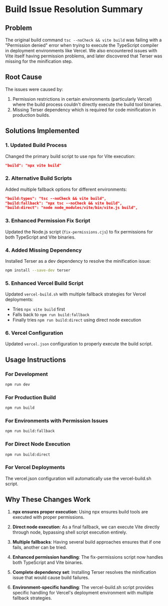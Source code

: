 # Build Issue Resolution Summary

## Problem
The original build command `tsc --noCheck && vite build` was failing with a "Permission denied" error when trying to execute the TypeScript compiler in deployment environments like Vercel. We also encountered issues with Vite itself having permission problems, and later discovered that Terser was missing for the minification step.

## Root Cause
The issues were caused by:
1. Permission restrictions in certain environments (particularly Vercel) where the build process couldn't directly execute the build tool binaries.
2. Missing Terser dependency which is required for code minification in production builds.

## Solutions Implemented

### 1. Updated Build Process
Changed the primary build script to use npx for Vite execution:
```json
"build": "npx vite build"
```

### 2. Alternative Build Scripts
Added multiple fallback options for different environments:
```json
"build:types": "tsc --noCheck && vite build",
"build:fallback": "npx tsc --noCheck && vite build",
"build:direct": "node node_modules/vite/bin/vite.js build",
```

### 3. Enhanced Permission Fix Script
Updated the Node.js script (`fix-permissions.cjs`) to fix permissions for both TypeScript and Vite binaries.

### 4. Added Missing Dependency
Installed Terser as a dev dependency to resolve the minification issue:
```bash
npm install --save-dev terser
```

### 5. Enhanced Vercel Build Script
Updated `vercel-build.sh` with multiple fallback strategies for Vercel deployments:
- Tries `npx vite build` first
- Falls back to `npm run build:fallback` 
- Finally tries `npm run build:direct` using direct node execution

### 6. Vercel Configuration
Updated `vercel.json` configuration to properly execute the build script.

## Usage Instructions

### For Development
```bash
npm run dev
```

### For Production Build
```bash
npm run build
```

### For Environments with Permission Issues
```bash
npm run build:fallback
```

### For Direct Node Execution
```bash
npm run build:direct
```

### For Vercel Deployments
The vercel.json configuration will automatically use the vercel-build.sh script.

## Why These Changes Work

1. **npx ensures proper execution**: Using npx ensures build tools are executed with proper permissions.

2. **Direct node execution**: As a final fallback, we can execute Vite directly through node, bypassing shell script execution entirely.

3. **Multiple fallbacks**: Having several build approaches ensures that if one fails, another can be tried.

4. **Enhanced permission handling**: The fix-permissions script now handles both TypeScript and Vite binaries.

5. **Complete dependency set**: Installing Terser resolves the minification issue that would cause build failures.

6. **Environment-specific handling**: The vercel-build.sh script provides specific handling for Vercel's deployment environment with multiple fallback strategies.